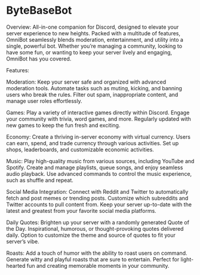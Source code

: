 # ByteBaseBot
Overview:
All-in-one companion for Discord, designed to elevate your server experience to new heights. Packed with a multitude of features, OmniBot seamlessly blends moderation, entertainment, and utility into a single, powerful bot. Whether you’re managing a community, looking to have some fun, or wanting to keep your server lively and engaging, OmniBot has you covered.

Features:

Moderation:
Keep your server safe and organized with advanced moderation tools.
Automate tasks such as muting, kicking, and banning users who break the rules.
Filter out spam, inappropriate content, and manage user roles effortlessly.

Games:
Play a variety of interactive games directly within Discord.
Engage your community with trivia, word games, and more.
Regularly updated with new games to keep the fun fresh and exciting.

Economy:
Create a thriving in-server economy with virtual currency.
Users can earn, spend, and trade currency through various activities.
Set up shops, leaderboards, and customizable economic activities.

Music:
Play high-quality music from various sources, including YouTube and Spotify.
Create and manage playlists, queue songs, and enjoy seamless audio playback.
Use advanced commands to control the music experience, such as shuffle and repeat.

Social Media Integration:
Connect with Reddit and Twitter to automatically fetch and post memes or trending posts.
Customize which subreddits and Twitter accounts to pull content from.
Keep your server up-to-date with the latest and greatest from your favorite social media platforms.

Daily Quotes:
Brighten up your server with a randomly generated Quote of the Day.
Inspirational, humorous, or thought-provoking quotes delivered daily.
Option to customize the theme and source of quotes to fit your server’s vibe.

Roasts:
Add a touch of humor with the ability to roast users on command.
Generate witty and playful roasts that are sure to entertain.
Perfect for light-hearted fun and creating memorable moments in your community.

